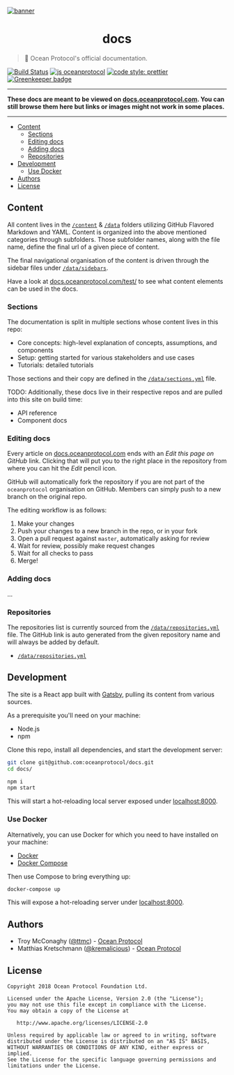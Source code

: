 [![banner](https://raw.githubusercontent.com/oceanprotocol/art/master/github/repo-banner%402x.png)](https://docs.oceanprotocol.com)

<h1 align="center">docs</h1>

> 🐍 Ocean Protocol's official documentation.

[![Build Status](https://travis-ci.com/oceanprotocol/docs.svg?token=3psqw6c8KMDqfdGQ2x6d&branch=master)](https://travis-ci.com/oceanprotocol/docs)
[![js oceanprotocol](https://img.shields.io/badge/js-oceanprotocol-7b1173.svg)](https://github.com/oceanprotocol/eslint-config-oceanprotocol)
[![code style: prettier](https://img.shields.io/badge/code_style-prettier-7b1173.svg?style=flat-square)](https://github.com/prettier/prettier)
[![Greenkeeper badge](https://badges.greenkeeper.io/oceanprotocol/docs.svg?token=2757ede2de02f4679c4dfc6597a331a26f2f206fed53bfeb708c64cbe3d5f55f&ts=1541590505792)](https://greenkeeper.io/)

---

**These docs are meant to be viewed on [docs.oceanprotocol.com](https://docs.oceanprotocol.com). You can still browse them here but links or images might not work in some places.**

---

- [Content](#content)
    - [Sections](#sections)
    - [Editing docs](#editing-docs)
    - [Adding docs](#adding-docs)
    - [Repositories](#repositories)
- [Development](#development)
    - [Use Docker](#use-docker)
- [Authors](#authors)
- [License](#license)

## Content

All content lives in the [`/content`](content/) & [`/data`](data/) folders utilizing GitHub Flavored Markdown and YAML. Content is organized into the above mentioned categories through subfolders. Those subfolder names, along with the file name, define the final url of a given piece of content.

The final navigational organisation of the content is driven through the sidebar files under [`/data/sidebars`](data/sidebars/).

Have a look at [docs.oceanprotocol.com/test/](https://docs.oceanprotocol.com/test/) to see what content elements can be used in the docs.

### Sections

The documentation is split in multiple sections whose content lives in this repo:

-   Core concepts: high-level explanation of concepts, assumptions, and components
-   Setup: getting started for various stakeholders and use cases
-   Tutorials: detailed tutorials

Those sections and their copy are defined in the [`/data/sections.yml`](data/sections.yml) file.

TODO: Additionally, these docs live in their respective repos and are pulled into this site on build time:

-   API reference
-   Component docs

### Editing docs

Every article on [docs.oceanprotocol.com](https://docs.oceanprotocol.com) ends with an _Edit this page on GitHub_ link. Clicking that will put you to the right place in the repository from where you can hit the _Edit_ pencil icon.

GitHub will automatically fork the repository if you are not part of the `oceanprotocol` organisation on GitHub. Members can simply push to a new branch on the original repo.

The editing workflow is as follows:

1. Make your changes
2. Push your changes to a new branch in the repo, or in your fork
3. Open a pull request against `master`, automatically asking for review
4. Wait for review, possibly make request changes
5. Wait for all checks to pass
6. Merge!

### Adding docs

...

### Repositories

The repositories list is currently sourced from the [`/data/repositories.yml`](data/repositories.yml) file. The GitHub link is auto generated from the given repository name and will always be added by default.

-   [`/data/repositories.yml`](data/repositories.yml)

## Development

The site is a React app built with [Gatsby](https://www.gatsbyjs.org), pulling its content from various sources.

As a prerequisite you'll need on your machine:

-   Node.js
-   npm

Clone this repo, install all dependencies, and start the development server:

```bash
git clone git@github.com:oceanprotocol/docs.git
cd docs/

npm i
npm start
```

This will start a hot-reloading local server exposed under [localhost:8000](http://localhost:8000).

### Use Docker

Alternatively, you can use Docker for which you need to have installed on your machine:

-   [Docker](https://www.docker.com)
-   [Docker Compose](https://docs.docker.com/compose/)

Then use Compose to bring everything up:

```bash
docker-compose up
```

This will expose a hot-reloading server under [localhost:8000](http://localhost:8000).

## Authors

-   Troy McConaghy ([@ttmc](https://github.com/ttmc)) - [Ocean Protocol](https://oceanprotocol.com)
-   Matthias Kretschmann ([@kremalicious](https://github.com/kremalicious)) - [Ocean Protocol](https://oceanprotocol.com)

## License

```
Copyright 2018 Ocean Protocol Foundation Ltd.

Licensed under the Apache License, Version 2.0 (the "License");
you may not use this file except in compliance with the License.
You may obtain a copy of the License at

   http://www.apache.org/licenses/LICENSE-2.0

Unless required by applicable law or agreed to in writing, software
distributed under the License is distributed on an "AS IS" BASIS,
WITHOUT WARRANTIES OR CONDITIONS OF ANY KIND, either express or implied.
See the License for the specific language governing permissions and
limitations under the License.
```
